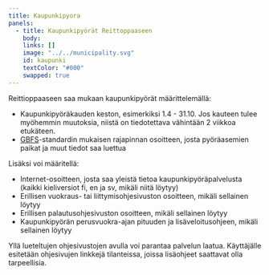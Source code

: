 ```yaml
---
title: Kaupunkipyora
panels:
  - title: Kaupunkipyörät Reittoppaaseen
    body:
    links: []
    image: "../../municipality.svg"
    id: kaupunki
    textColor: "#000"
    swapped: true
---
```


Reittioppaaseen saa mukaan kaupunkipyörät määrittelemällä:
- Kaupunkipyöräkauden keston, esimerkiksi 1.4 - 31.10. Jos kauteen tulee myöhemmin muutoksia, niistä on tiedotettava vähintään 2 viikkoa etukäteen.
- [GBFS](https://github.com/NABSA/gbfs)-standardin mukaisen rajapinnan osoitteen, josta pyöräasemien paikat ja muut tiedot saa luettua

Lisäksi voi määritellä:
- Internet-osoitteen, josta saa yleistä tietoa kaupunkipyöräpalvelusta (kaikki kieliversiot fi, en ja sv, mikäli niitä löytyy)
- Erillisen vuokraus- tai liittymisohjesivuston osoitteen, mikäli sellainen löytyy
- Erillisen palautusohjesivuston osoitteen, mikäli sellainen löytyy
- Kaupunkipyörän perusvuokra-ajan pituuden ja lisäveloitusohjeen, mikäli sellainen löytyy

Yllä lueteltujen ohjesivustojen avulla voi parantaa palvelun laatua. Käyttäjälle esitetään ohjesivujen linkkejä tilanteissa,
joissa lisäohjeet saattavat olla tarpeellisia.
